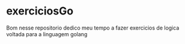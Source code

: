 # exerciciosGo
Bom nesse repositorio dedico meu tempo a fazer exercicios de logica voltada para a linguagem golang
